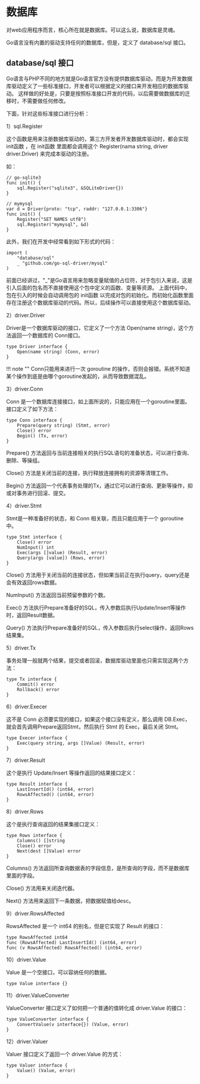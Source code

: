 # 数据库

对web应用程序而言，核心所在就是数据库。可以这么说，数据库是灵魂。

Go语言没有内置的驱动支持任何的数据库，但是，定义了 database/sql 接口。


## database/sql 接口

Go语言与PHP不同的地方就是Go语言官方没有提供数据库驱动，而是为开发数据库驱动定义了一些标准接口，开发者可以根据定义的接口来开发相应的数据库驱动。
这样做的好处是，只要是按照标准接口开发的代码，以后需要做数据库的迁移时，不需要做任何修改。


下面，针对这些标准接口进行分析：

1）sql.Register

这个函数是用来注册数据库驱动的，第三方开发者开发数据库驱动时，都会实现 init函数 ，在 init函数 里面都会调用这个 Register(nama string, driver driver.Driver) 来完成本驱动的注册。

如：
```text
// go-sqlite3
func init() {
    sql.Register("sqlite3", &SQLiteDriver{})
}

// mymysql
var d = Driver{proto: "tcp", raddr: "127.0.0.1:3306"}
func init() {
    Register("SET NAMES utf8")
    sql.Register("mymysql", &d)
}
```


此外，我们在开发中经常看到如下形式的代码：
```text
import (
    "database/sql"
    _ "github.com/go-sql-driver/mysql"
)
```
前面已经讲过，"_"是Go语言用来忽略变量赋值的占位符，对于包引入来说，这是引入后面的包名而不直接使用这个包中定义的函数、变量等资源。
上面代码中，包在引入的时候会自动调用包的 init函数 以完成对包的初始化。而初始化函数里面存在注册这个数据库驱动的代码。所以，后续操作可以直接使用这个数据库驱动。


2）driver.Driver

Driver是一个数据库驱动的接口，它定义了一个方法 Open(name string)，这个方法返回一个数据库的 Conn接口。

```text
type Driver interface {
    Open(name string) (Conn, error)
}
```

!!! note ""
    Conn只能用来进行一次 goroutine 的操作，否则会报错。系统不知道某个操作到底是由哪个goroutine发起的，从而导致数据混乱。


3）driver.Conn

Conn 是一个数据库连接接口，如上面所说的，只能应用在一个goroutine里面。接口定义了如下方法：

```text
type Conn interface {
    Prepare(query string) (Stmt, error)
    Close() error
    Begin() (Tx, error)
}
```

Prepare() 方法返回与当前连接相关的执行SQL语句的准备状态，可以进行查询、删除、等操组。

Close() 方法是关闭当前的连接，执行释放连接拥有的资源等清理工作。

Begin() 方法返回一个代表事务处理的Tx，通过它可以进行查询、更新等操作，抑或对事务进行回滚、提交。


4）driver.Stmt

Stmt是一种准备好的状态，和 Conn 相关联，而且只能应用于一个 goroutine 中。

```text
type Stmt interface {
    Close() error
    NumInput() int
    Exec(args []value) (Result, error)
    Query(args [value]) (Rows, error)
}
```

Close() 方法用于关闭当前的连接状态，但如果当前正在执行query，query还是会有效返回rows数据。

NumInput() 方法返回当前预留参数的个数。

Exec() 方法执行Prepare准备好的SQL，传入参数后执行Update/Insert等操作时，返回Result数据。

Query() 方法执行Prepare准备好的SQL，传入参数后执行select操作，返回Rows结果集。


5）driver.Tx

事务处理一般就两个结果，提交或者回滚，数据库驱动里面也只需实现这两个方法：

```text
type Tx interface {
    Commit() error
    Rollback() error
}
```


6）driver.Execer

这不是 Conn 必须要实现的接口，如果这个接口没有定义，那么调用 DB.Exec，就会首先调用Prepare返回Stmt，然后执行 Stmt 的 Exec，最后关闭 Stmt。

```text
type Execer interface {
    Exec(query string, args []Value) (Result, error)
}
```


7）driver.Result

这个是执行 Update/Insert 等操作返回的结果接口定义：

```text
type Result interface {
    LastInsertId() (int64, error)
    RowsAffected() (int64, error)
}
```


8）driver.Rows

这个是执行查询返回的结果集接口定义：

```text
type Rows interface {
    Columns() []string
    Close() error
    Next(dest []Value) error
}
```

Columns() 方法返回所查询数据表的字段信息，是所查询的字段，而不是数据库里面的字段。

Close() 方法用来关闭迭代器。

Next() 方法用来返回下一条数据，把数据赋值给desc。


9）driver.RowsAffected

RowsAffected 是一个 int64 的别名，但是它实现了 Result 的接口：

```text
type RowsAffected int64
func (RowsAffected) LastInsertId() (int64, error)
func (v RowsAffected) RowsAffected() (int64, error)
```


10）driver.Value

Value 是一个空接口，可以容纳任何的数据。

```text
type Value interface {}
```


11）driver.ValueConverter

ValueConverter 接口定义了如何把一个普通的值转化成 driver.Value 的接口：

```text
type ValueConverter interface {
    ConvertValue(v interface{}) (Value, error)
}
```


12）driver.Valuer

Valuer 接口定义了返回一个 driver.Value 的方式：

```text
type Valuer interface {
    Value() (Value, error)
}
```